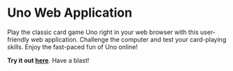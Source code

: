 # Uno Web Application

Play the classic card game Uno right in your web browser with this user-friendly web application. Challenge the computer and test your card-playing skills. Enjoy the fast-paced fun of Uno online!

**Try it out [here](https://k7bart.github.io/uno-card-game/)**. Have a blast!
